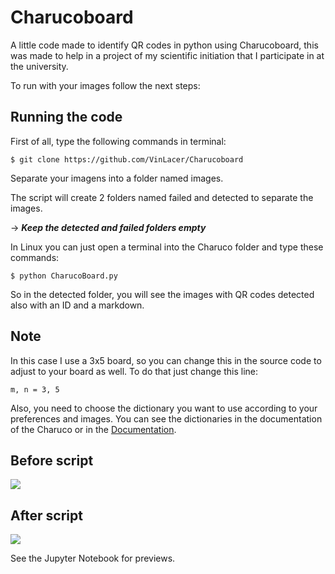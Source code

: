 # Charucoboard
A little code made to identify QR codes in python using Charucoboard, this was made to help in a project of my scientific initiation that I participate in at the university.

To run with your images follow the next steps:

## Running the code

First of all, type the following commands in terminal:
```
$ git clone https://github.com/VinLacer/Charucoboard
```

Separate your imagens into a folder named images.

The script will create 2 folders named failed and detected to separate the images.

-> ***Keep the detected and failed folders empty***

In Linux you can just open a terminal into the Charuco folder and type these commands:

```
$ python CharucoBoard.py
```

So in the detected folder, you will see the images with QR codes detected also with an ID and a markdown. 

## Note

In this case I use a 3x5 board, so you can change this in the source code to adjust to your board as well. To do that just change this line:

```
m, n = 3, 5
```
Also, you need to choose the dictionary you want to use according to your preferences and images. You can see the dictionaries in the documentation of the Charuco or in the [Documentation](https://docs.opencv.org/3.4/d9/d6a/group__aruco.html#ggac84398a9ed9dd01306592dd616c2c975a6df6c3ad38ac44ea1546ef4f4841f310).

## Before script
<img src = "https://user-images.githubusercontent.com/71742380/192060555-f05a3ff6-f4c3-4e0e-80bd-94d248b784d2.png">

## After script

<img src = "https://user-images.githubusercontent.com/71742380/192060777-91845008-93f7-49fb-ae99-96ce89b624a4.png">


See the Jupyter Notebook for previews.
